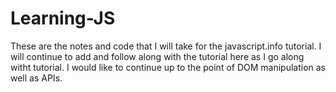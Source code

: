 # Learning-JS
These are the notes and code that I will take for the javascript.info tutorial. I will continue to add and follow along with the tutorial here as I go along witht tutorial. I would like to continue up to the point of DOM manipulation as well as APIs.